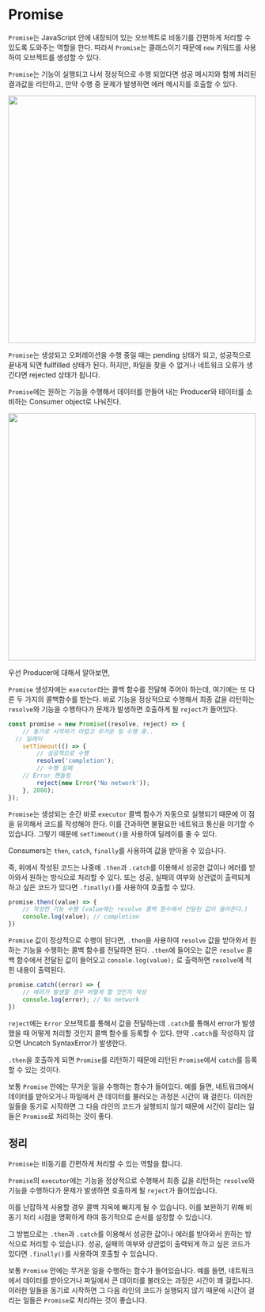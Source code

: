 # Promise

`Promise`는 JavaScript 안에 내장되어 있는 오브젝트로 비동기를 간편하게 처리할 수 있도록 도와주는 역할을 한다. 따라서 `Promise`는 클래스이기 때문에 `new` 키워드를 사용하여 오브젝트를 생성할 수 있다.

 `Promise`는 기능이 실행되고 나서 정상적으로 수행 되었다면 성공 메시지와 함께 처리된 결과값을 리턴하고, 만약 수행 중 문제가 발생하면 에러 메시지를 호출할 수 있다.

<img src="https://github.com/moeyg/Front-end-Knowledge/blob/7865562c07b10183112ec5ac2cdb1bc2eb5c2b4f/Images/Promise/Promise-1.png" width="500px" />

 `Promise`는 생성되고 오퍼레이션을 수행 중일 때는 pending 상태가 되고, 성공적으로 끝내게 되면 fullfilled 상태가 된다. 하지만, 파일을 찾을 수 없거나 네트워크 오류가 생긴다면 rejected 상태가 됩니다. 

 `Promise`에는 원하는 기능을 수행해서 데이터를 만들어 내는 Producer와 테이터를 소비하는 Consumer object로 나눠진다.

<img src="https://github.com/moeyg/Front-end-Knowledge/blob/7865562c07b10183112ec5ac2cdb1bc2eb5c2b4f/Images/Promise/Promise-2.png" width="500px" />

 우선 Producer에 대해서 알아보면, 

 `Promise` 생성자에는 `executor`라는 콜백 함수를 전달해 주어야 하는데, 여기에는 또 다른 두 가지의 콜백함수를 받는다. 바로 기능을 정상적으로 수행해서 최종 값을 리턴하는 `resolve`와 기능을 수행하다가 문제가 발생하면 호출하게 될 `reject`가 들어있다.

```jsx
const promise = new Promise((resolve, reject) => {
	// 동기로 시작하기 어렵고 무거운 일 수행 중..
  // 딜레이 
	setTimeout(() => {
		// 성공적으로 수행
		resolve('completion');
		// 수행 실패
    // Error 핸들링
		reject(new Error('No network'));
	}, 2000);
});
```

 `Promise`는 생성되는 순간 바로 `executor` 콜백 함수가 자동으로 실행되기 때문에 이 점을 유의해서 코드를 작성해야 한다. 이를 간과하면 불필요한 네트워크 통신을 야기할 수 있습니다. 그렇기 때문에 `setTimeout()`을 사용하여 딜레이를 줄 수 있다.

  Consumers는 `then`, `catch`, `finally`를 사용하여 값을 받아올 수 있습니다. 

 즉, 위에서 작성된 코드는 나중에 `.then`과 `.catch`를 이용해서 성공한 값이나 에러를 받아와서 원하는 방식으로 처리할 수 있다. 또는 성공, 실패의 여부와 상관없이 출력되게 하고 싶은 코드가 있다면 `.finally()`를 사용하여 호출할 수 있다.

```jsx
promise.then((value) => {
	// 작성한 기능 수행 (value에는 resolve 콜백 함수에서 전달된 값이 들어온다.)
	console.log(value); // completion
})
```

 `Promise` 값이 정상적으로 수행이 된다면, `.then`을 사용하여 `resolve` 값을 받아와서 원하는 기능을 수행하는 콜백 함수를 전달하면 된다. `.then`에 들어오는 값은 `resolve` 콜백 함수에서 전달된 값이 들어오고 `console.log(value);` 로 출력하면 `resolve`에 적힌 내용이 출력된다.

```jsx
promise.catch((error) => {
	// 에러가 발생할 경우 어떻게 할 것인지 작성
	console.log(error); // No network
})
```

 `reject`에는 `Error` 오브젝트를 통해서 값을 전달하는데 `.catch`를 통해서  error가 발생했을 때 어떻게 처리할 것인지 콜백 함수를 등록할 수 있다. 만약 `.catch`를 작성하지 않으면 Uncatch SyntaxError가 발생한다.

 `.then`을 호출하게 되면 `Promise`를 리턴하기 때문에 리턴된 `Promise`에서 `catch`를 등록할 수 있는 것이다.

 보통 `Promise` 안에는 무거운 일을 수행하는 함수가 들어있다. 예를 들면, 네트워크에서 데이터를 받아오거나 파일에서 큰 데이터를 불러오는 과정은 시간이 꽤 걸린다. 이러한 일들을 동기로 시작하면 그 다음 라인의 코드가 실행되지 않기 때문에 시간이 걸리는 일들은 `Promise`로 처리하는 것이 좋다.

## 정리

 `Promise`는 비동기를 간편하게 처리할 수 있는 역할을 합니다.

 `Promise`의 `executor`에는 기능을 정상적으로 수행해서 최종 값을 리턴하는 `resolve`와 기능을 수행하다가 문제가 발생하면 호출하게 될 `reject`가 들어있습니다.

 이를 난잡하게 사용할 경우 콜백 지옥에 빠지게 될 수 있습니다. 이를 보완하기 위해 비동기 처리 시점을 명확하게 하여 동기적으로 순서를 설정할 수 있습니다.

 그 방법으로는 `.then`과 `.catch`를 이용해서 성공한 값이나 에러를 받아와서 원하는 방식으로 처리할 수 있습니다. 성공, 실패의 여부와 상관없이 출력되게 하고 싶은 코드가 있다면 `.finally()`를 사용하여 호출할 수 있습니다.

 보통 `Promise` 안에는 무거운 일을 수행하는 함수가 들어있습니다. 예를 들면, 네트워크에서 데이터를 받아오거나 파일에서 큰 데이터를 불러오는 과정은 시간이 꽤 걸립니다. 이러한 일들을 동기로 시작하면 그 다음 라인의 코드가 실행되지 않기 때문에 시간이 걸리는 일들은 `Promise`로 처리하는 것이 좋습니다.
